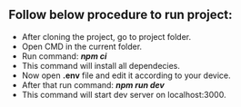 ## Follow below procedure to run project:

- After cloning the project, go to project folder.
- Open CMD in the current folder.
- Run command: **_npm ci_**
- This command will install all dependecies.
- Now open **.env** file and edit it according to your device.
- After that run command: **_npm run dev_**
- This command will start dev server on localhost:3000.

